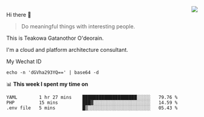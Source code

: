 <img align="right" src="https://github-readme-stats.vercel.app/api?username=Teakowa&show_icons=true&icon_color=2f80ed&text_color=718096&bg_color=ffffff&hide_title=true" />

Hi there 👋

> Do meaningful things with interesting people.

This is Teakowa Gatanothor O'deorain.

I'm a cloud and platform architecture consultant.

My Wechat ID

```
echo -n 'dGVha293YQ==' | base64 -d
```

📊 **This week I spent my time on**
<!--START_SECTION:waka-->
```text
YAML        1 hr 27 mins    ████████████████████░░░░░   79.76 % 
PHP         15 mins         ███▓░░░░░░░░░░░░░░░░░░░░░   14.59 % 
.env file   5 mins          █▒░░░░░░░░░░░░░░░░░░░░░░░   05.43 % 
```
<!--END_SECTION:waka-->
